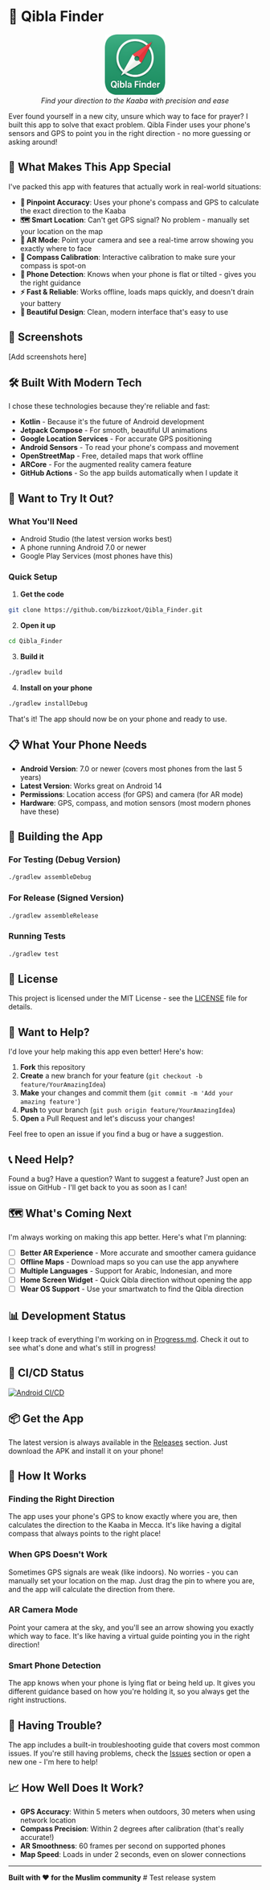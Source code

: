 # 🕋 Qibla Finder

<div align="center">
  <img src="master_icon.png" alt="Qibla Finder Icon" width="120" height="120">
  <br>
  <em>Find your direction to the Kaaba with precision and ease</em>
</div>

Ever found yourself in a new city, unsure which way to face for prayer? I built this app to solve that exact problem. Qibla Finder uses your phone's sensors and GPS to point you in the right direction - no more guessing or asking around!

## 🌟 What Makes This App Special

I've packed this app with features that actually work in real-world situations:

- **🎯 Pinpoint Accuracy**: Uses your phone's compass and GPS to calculate the exact direction to the Kaaba
- **🗺️ Smart Location**: Can't get GPS signal? No problem - manually set your location on the map
- **📱 AR Mode**: Point your camera and see a real-time arrow showing you exactly where to face
- **🧭 Compass Calibration**: Interactive calibration to make sure your compass is spot-on
- **📐 Phone Detection**: Knows when your phone is flat or tilted - gives you the right guidance
- **⚡ Fast & Reliable**: Works offline, loads maps quickly, and doesn't drain your battery
- **🎨 Beautiful Design**: Clean, modern interface that's easy to use

## 📱 Screenshots

[Add screenshots here]

## 🛠️ Built With Modern Tech

I chose these technologies because they're reliable and fast:

- **Kotlin** - Because it's the future of Android development
- **Jetpack Compose** - For smooth, beautiful UI animations
- **Google Location Services** - For accurate GPS positioning
- **Android Sensors** - To read your phone's compass and movement
- **OpenStreetMap** - Free, detailed maps that work offline
- **ARCore** - For the augmented reality camera feature
- **GitHub Actions** - So the app builds automatically when I update it

## 🚀 Want to Try It Out?

### What You'll Need
- Android Studio (the latest version works best)
- A phone running Android 7.0 or newer
- Google Play Services (most phones have this)

### Quick Setup

1. **Get the code**
```bash
git clone https://github.com/bizzkoot/Qibla_Finder.git
```

2. **Open it up**
```bash
cd Qibla_Finder
```

3. **Build it**
```bash
./gradlew build
```

4. **Install on your phone**
```bash
./gradlew installDebug
```

That's it! The app should now be on your phone and ready to use.

## 📋 What Your Phone Needs

- **Android Version**: 7.0 or newer (covers most phones from the last 5 years)
- **Latest Version**: Works great on Android 14
- **Permissions**: Location access (for GPS) and camera (for AR mode)
- **Hardware**: GPS, compass, and motion sensors (most modern phones have these)

## 🔧 Building the App

### For Testing (Debug Version)
```bash
./gradlew assembleDebug
```

### For Release (Signed Version)
```bash
./gradlew assembleRelease
```

### Running Tests
```bash
./gradlew test
```

## 📄 License

This project is licensed under the MIT License - see the [LICENSE](LICENSE) file for details.

## 🤝 Want to Help?

I'd love your help making this app even better! Here's how:

1. **Fork** this repository
2. **Create** a new branch for your feature (`git checkout -b feature/YourAmazingIdea`)
3. **Make** your changes and commit them (`git commit -m 'Add your amazing feature'`)
4. **Push** to your branch (`git push origin feature/YourAmazingIdea`)
5. **Open** a Pull Request and let's discuss your changes!

Feel free to open an issue if you find a bug or have a suggestion.

## 📞 Need Help?

Found a bug? Have a question? Want to suggest a feature? Just open an issue on GitHub - I'll get back to you as soon as I can!

## 🗺️ What's Coming Next

I'm always working on making this app better. Here's what I'm planning:

- [ ] **Better AR Experience** - More accurate and smoother camera guidance
- [ ] **Offline Maps** - Download maps so you can use the app anywhere
- [ ] **Multiple Languages** - Support for Arabic, Indonesian, and more
- [ ] **Home Screen Widget** - Quick Qibla direction without opening the app
- [ ] **Wear OS Support** - Use your smartwatch to find the Qibla direction

## 📊 Development Status

I keep track of everything I'm working on in [Progress.md](Progress.md). Check it out to see what's done and what's still in progress!

## 🔄 CI/CD Status

[![Android CI/CD](https://github.com/bizzkoot/Qibla_Finder/workflows/Android%20CI/CD/badge.svg)](https://github.com/bizzkoot/Qibla_Finder/actions)

## 📦 Get the App

The latest version is always available in the [Releases](https://github.com/bizzkoot/Qibla_Finder/releases) section. Just download the APK and install it on your phone!

## 🎯 How It Works

### Finding the Right Direction
The app uses your phone's GPS to know exactly where you are, then calculates the direction to the Kaaba in Mecca. It's like having a digital compass that always points to the right place!

### When GPS Doesn't Work
Sometimes GPS signals are weak (like indoors). No worries - you can manually set your location on the map. Just drag the pin to where you are, and the app will calculate the direction from there.

### AR Camera Mode
Point your camera at the sky, and you'll see an arrow showing you exactly which way to face. It's like having a virtual guide pointing you in the right direction!

### Smart Phone Detection
The app knows when your phone is lying flat or being held up. It gives you different guidance based on how you're holding it, so you always get the right instructions.

## 🚨 Having Trouble?

The app includes a built-in troubleshooting guide that covers most common issues. If you're still having problems, check the [Issues](https://github.com/bizzkoot/Qibla_Finder/issues) section or open a new one - I'm here to help!

## 📈 How Well Does It Work?

- **GPS Accuracy**: Within 5 meters when outdoors, 30 meters when using network location
- **Compass Precision**: Within 2 degrees after calibration (that's really accurate!)
- **AR Smoothness**: 60 frames per second on supported phones
- **Map Speed**: Loads in under 2 seconds, even on slower connections

---

**Built with ❤️ for the Muslim community** # Test release system

